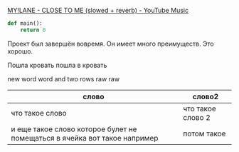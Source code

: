[MY!LANE - CLOSE TO ME (slowed + reverb) - YouTube Music](https://music.youtube.com/watch?v=wqURjvRXJOQ&list=RDAMVMwqURjvRXJOQ)

```python
def main():
    return 0
```

Проект был завершён вовремя.
Он имеет много преимуществ.
Это хорошо.

Пошла кровать пошла в кровать

new word word and two rows raw raw

| слово | слово2 |
|---|---|
| что такое слово | что такое слово 2 |
| и еще такое слово которое булет не помещаться в ячейка вот такое например | потом такое |

